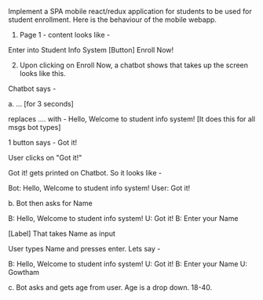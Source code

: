 Implement a SPA mobile react/redux application for students to be used for student enrollment. Here is the behaviour of the mobile webapp. 

1. Page 1 - content looks like - 

Enter into Student Info System
[Button] Enroll Now!


2. Upon clicking on Enroll Now, a chatbot shows that takes up the screen looks like this.

Chatbot says - 

a.
... [for 3 seconds]

replaces .... with - Hello, Welcome to student info system! [It does this for all msgs bot types]

1 button says - Got it!

User clicks on "Got it!"

Got it! gets printed on Chatbot. So it looks like - 


Bot: Hello, Welcome to student info system!
User: Got it!

b. Bot then asks for Name

B: Hello, Welcome to student info system!
U: Got it!
B: Enter your Name

[Label] That takes Name as input

User types Name and presses enter. Lets say - 


B: Hello, Welcome to student info system!
U: Got it!
B: Enter your Name
U: Gowtham

c. Bot asks and gets age from user. Age is a drop down. 18-40.

